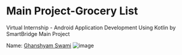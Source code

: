 Main Project-Grocery List
==================================
Virtual Internship - Android Application Development Using Kotlin by SmartBridge
Main Project

Name: [Ghanshyam Swami](https://github.com/Ghanshyam112)
![image](https://user-images.githubusercontent.com/99789528/191167951-8c3932e9-8cd3-44df-ab41-b805534e65d7.png)

